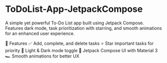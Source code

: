 # ToDoList-App-JetpackCompose
A simple yet powerful To-Do List app built using Jetpack Compose. Features dark mode, task prioritization with starring, and smooth animations for an enhanced user experience.

🚀 Features
✅ Add, complete, and delete tasks
⭐ Star important tasks for priority
🌙 Light & Dark mode toggle
🎨 Jetpack Compose UI with Material 3
🏎️ Smooth animations for better UX


